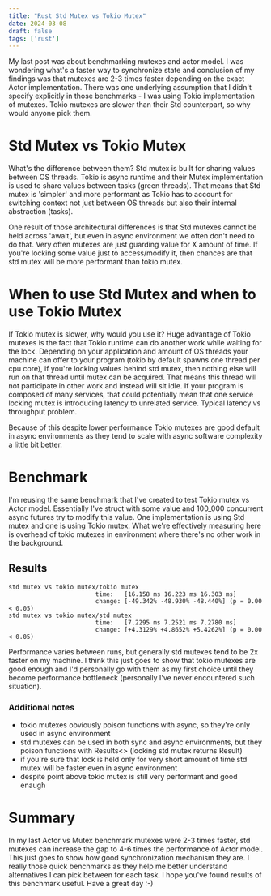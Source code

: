 ```yaml
---
title: "Rust Std Mutex vs Tokio Mutex"
date: 2024-03-08
draft: false
tags: ['rust']
---
```

My last post was about benchmarking mutexes and actor model. I was wondering what's a faster way to synchronize state and conclusion of my
findings was that mutexes are 2-3 times faster depending on the exact Actor implementation. There was one underlying assumption that I didn't specify
explicitly in those benchmarks - I was using Tokio implementation of mutexes. Tokio mutexes are slower than their Std counterpart, so why would anyone pick them.

# Std Mutex vs Tokio Mutex
What's the difference between them? Std mutex is built for sharing values between OS threads. Tokio is async runtime and their Mutex implementation is
used to share values between tasks (green threads). That means that Std mutex is 'simpler' and more performant as Tokio has to account for switching context
not just between OS threads but also their internal abstraction (tasks).

One result of those architectural differences is that Std mutexes cannot be held across 'await', but even in async environment we often don't need to do that.
Very often mutexes are just guarding value for X amount of time. If you're locking some value just to access/modify it, then chances are that std mutex will
be more performant than tokio mutex.

# When to use Std Mutex and when to use Tokio Mutex
If Tokio mutex is slower, why would you use it? Huge advantage of Tokio mutexes is the fact that Tokio runtime can do another work while waiting for the lock.
Depending on your application and amount of OS threads your machine can offer to your program (tokio by default spawns one thread per cpu core),
if you're locking values behind std mutex, then nothing else will run on that thread until mutex can be acquired. 
That means this thread will not participate in other work and instead will sit idle. If your program is composed of many services, that could potentially mean
that one service locking mutex is introducing latency to unrelated service. Typical latency vs throughput problem.

Because of this despite lower performance Tokio mutexes are good default in async environments as they tend to scale with async software complexity a little bit better.

# Benchmark
I'm reusing the same benchmark that I've created to test Tokio mutex vs Actor model. Essentially I've struct with some value and 100_000 concurrent async futures try
to modify this value. One implementation is using Std mutex and one is using Tokio mutex. What we're effectively measuring here is overhead of tokio mutexes in environment where there's no other work in the background.

## Results 
```
std mutex vs tokio mutex/tokio mutex
                        time:   [16.158 ms 16.223 ms 16.303 ms]
                        change: [-49.342% -48.930% -48.440%] (p = 0.00 < 0.05)
std mutex vs tokio mutex/std mutex
                        time:   [7.2295 ms 7.2521 ms 7.2780 ms]
                        change: [+4.3129% +4.8652% +5.4262%] (p = 0.00 < 0.05)
```
Performance varies between runs, but generally std mutexes tend to be 2x faster on my machine. I think this just goes to show that tokio mutexes are good enough and
I'd personally go with them as my first choice until they become performance bottleneck (personally I've never encountered such situation).

### Additional notes
- tokio mutexes obviously poison functions with async, so they're only used in async environment
- std mutexes can be used in both sync and async environments, but they poison functions with Results<> (locking std mutex returns Result)
- if you're sure that lock is held only for very short amount of time std mutex will be faster even in async environment
- despite point above tokio mutex is still very performant and good enaugh

# Summary
In my last Actor vs Mutex benchmark mutexes were 2-3 times faster, std mutexes can increase the gap to 4-6 times the performance of Actor model. This just
goes to show how good synchronization mechanism they are. I really those quick benchmarks as they help me better understand alternatives I can pick between for
each task. I hope you've found results of this benchmark useful. Have a great day :-)

